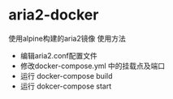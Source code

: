 # aria2-docker
使用alpine构建的aria2镜像
使用方法
- 编辑aria2.conf配置文件
- 修改docker-compose.yml 中的挂载点及端口
- 运行 docker-compose build
- 运行 dokcer-compose start
